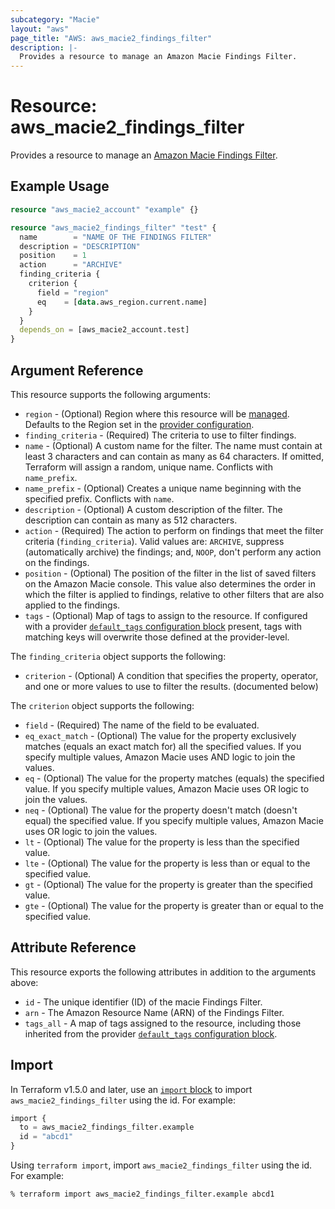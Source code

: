 ```yaml
---
subcategory: "Macie"
layout: "aws"
page_title: "AWS: aws_macie2_findings_filter"
description: |-
  Provides a resource to manage an Amazon Macie Findings Filter.
---
```


# Resource: aws_macie2_findings_filter

Provides a resource to manage an [Amazon Macie Findings Filter](https://docs.aws.amazon.com/macie/latest/APIReference/findingsfilters-id.html).

## Example Usage

```terraform
resource "aws_macie2_account" "example" {}

resource "aws_macie2_findings_filter" "test" {
  name        = "NAME OF THE FINDINGS FILTER"
  description = "DESCRIPTION"
  position    = 1
  action      = "ARCHIVE"
  finding_criteria {
    criterion {
      field = "region"
      eq    = [data.aws_region.current.name]
    }
  }
  depends_on = [aws_macie2_account.test]
}
```

## Argument Reference

This resource supports the following arguments:

* `region` - (Optional) Region where this resource will be [managed](https://docs.aws.amazon.com/general/latest/gr/rande.html#regional-endpoints). Defaults to the Region set in the [provider configuration](https://registry.terraform.io/providers/hashicorp/aws/latest/docs#aws-configuration-reference).
* `finding_criteria` - (Required) The criteria to use to filter findings.
* `name` - (Optional) A custom name for the filter. The name must contain at least 3 characters and can contain as many as 64 characters. If omitted, Terraform will assign a random, unique name. Conflicts with `name_prefix`.
* `name_prefix` -  (Optional) Creates a unique name beginning with the specified prefix. Conflicts with `name`.
* `description` - (Optional) A custom description of the filter. The description can contain as many as 512 characters.
* `action` - (Required) The action to perform on findings that meet the filter criteria (`finding_criteria`). Valid values are: `ARCHIVE`, suppress (automatically archive) the findings; and, `NOOP`, don't perform any action on the findings.
* `position` - (Optional) The position of the filter in the list of saved filters on the Amazon Macie console. This value also determines the order in which the filter is applied to findings, relative to other filters that are also applied to the findings.
* `tags` - (Optional) Map of tags to assign to the resource. If configured with a provider [`default_tags` configuration block](https://registry.terraform.io/providers/hashicorp/aws/latest/docs#default_tags-configuration-block) present, tags with matching keys will overwrite those defined at the provider-level.

The `finding_criteria` object supports the following:

* `criterion` -  (Optional) A condition that specifies the property, operator, and one or more values to use to filter the results.  (documented below)

The `criterion` object supports the following:

* `field` - (Required) The name of the field to be evaluated.
* `eq_exact_match` - (Optional) The value for the property exclusively matches (equals an exact match for) all the specified values. If you specify multiple values, Amazon Macie uses AND logic to join the values.
* `eq` - (Optional) The value for the property matches (equals) the specified value. If you specify multiple values, Amazon Macie uses OR logic to join the values.
* `neq` - (Optional) The value for the property doesn't match (doesn't equal) the specified value. If you specify multiple values, Amazon Macie uses OR logic to join the values.
* `lt` - (Optional) The value for the property is less than the specified value.
* `lte` - (Optional) The value for the property is less than or equal to the specified value.
* `gt` - (Optional) The value for the property is greater than the specified value.
* `gte` - (Optional) The value for the property is greater than or equal to the specified value.

## Attribute Reference

This resource exports the following attributes in addition to the arguments above:

* `id` - The unique identifier (ID) of the macie Findings Filter.
* `arn` - The Amazon Resource Name (ARN) of the Findings Filter.
* `tags_all` - A map of tags assigned to the resource, including those inherited from the provider [`default_tags` configuration block](https://registry.terraform.io/providers/hashicorp/aws/latest/docs#default_tags-configuration-block).

## Import

In Terraform v1.5.0 and later, use an [`import` block](https://developer.hashicorp.com/terraform/language/import) to import `aws_macie2_findings_filter` using the id. For example:

```terraform
import {
  to = aws_macie2_findings_filter.example
  id = "abcd1"
}
```

Using `terraform import`, import `aws_macie2_findings_filter` using the id. For example:

```console
% terraform import aws_macie2_findings_filter.example abcd1
```
